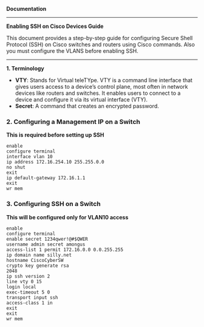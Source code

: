 **Documentation**

---

**Enabling SSH on Cisco Devices Guide**

This document provides a step-by-step guide for configuring Secure Shell Protocol (SSH) on Cisco switches and routers using Cisco commands.
Also you must configure the VLANS before enabling SSH.

---

**1. Terminology**

- **VTY**: Stands for Virtual teleTYpe. VTY is a command line interface that gives users access to a device’s control plane, most often in network devices like routers and switches. It enables users to connect to a device and configure it via its virtual interface (VTY).
- **Secret**: A command that creates an encrypted password.

### **2. Configuring a Management IP on a Switch**

**This is required before setting up SSH**

```
enable
configure terminal
interface vlan 10
ip address 172.16.254.10 255.255.0.0
no shut
exit
ip default-gateway 172.16.1.1
exit
wr mem
```

### **3. Configuring SSH on a Switch**

**This will be configured only for VLAN10 access**

```
enable
configure terminal
enable secret 1234qwer!@#$QWER
username admin secret amongus
access-list 1 permit 172.16.0.0 0.0.255.255
ip domain name silly.net
hostname CiscoCyberSW
crypto key generate rsa
2048
ip ssh version 2
line vty 0 15
login local
exec-timeout 5 0
transport input ssh
access-class 1 in
exit
exit
wr mem
```